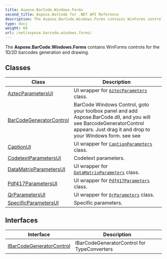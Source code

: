 ```yaml
---
title: Aspose.BarCode.Windows.Forms
second_title: Aspose.BarCode for .NET API Reference
description: The Aspose.BarCode.Windows.Forms contains WinForms controls for the 1D/2D barcodes generation and drawing
type: docs
weight: 60
url: /net/aspose.barcode.windows.forms/
---
```

The **Aspose.BarCode.Windows.Forms** contains WinForms controls for the 1D/2D barcodes generation and drawing.

## Classes

| Class | Description |
| --- | --- |
| [AztecParametersUI](./aztecparametersui/) | UI wrapper for [`AztecParameters`](../aspose.barcode.generation/aztecparameters/) class. |
| [BarCodeGeneratorControl](./barcodegeneratorcontrol/) | BarCode Windows Control, goto your toolbox panel and add Aspose.BarCode.dll, and you will see BarcodeGeneratorControl appears. Just drag it and drop to your Windows form. see  see |
| [CaptionUI](./captionui/) | UI wrapper for [`CaptionParameters`](../aspose.barcode.generation/captionparameters/) class. |
| [CodetextParametersUI](./codetextparametersui/) | Codetext parameters. |
| [DataMatrixParametersUI](./datamatrixparametersui/) | UI wrapper for [`DataMatrixParameters`](../aspose.barcode.generation/datamatrixparameters/) class. |
| [Pdf417ParametersUI](./pdf417parametersui/) | UI wrapper for [`Pdf417Parameters`](../aspose.barcode.generation/pdf417parameters/) class. |
| [QrParametersUI](./qrparametersui/) | UI wrapper for [`QrParameters`](../aspose.barcode.generation/qrparameters/) class. |
| [SpecificParametersUI](./specificparametersui/) | Specific parameters. |
## Interfaces

| Interface | Description |
| --- | --- |
| [IBarCodeGeneratorControl](./ibarcodegeneratorcontrol/) | IBarCodeGeneratorControl for TypeConverters |


